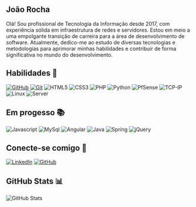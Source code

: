 ## João Rocha

Olá! Sou profissional de Tecnologia da Informação desde 2017, com experiência sólida em infraestrutura de redes e servidores. Estou em meio a uma empolgante transição de carreira para a área de desenvolvimento de software. Atualmente, dedico-me ao estudo de diversas tecnologias e metodologias para aprimorar minhas habilidades e contribuir de forma significativa no mundo do desenvolvimento.

## Habilidades 🥇
[![GitHub](https://img.shields.io/badge/GitHub-64EAA1?style=for-the-badge&logo=github&logoColor=000000)](https://docs.github.com/) [![Git](https://img.shields.io/badge/Git-64EAA1?style=for-the-badge&logo=git&logoColor=000000)](https://git-scm.com/doc) ![HTML5](https://img.shields.io/badge/HTML5-64EAA1?style=for-the-badge&logo=html5) ![CSS3](https://img.shields.io/badge/CSS3-64EAA1?style=for-the-badge&logo=css3&logoColor=264CE4) ![PHP](https://img.shields.io/badge/PHP-64EAA1?style=for-the-badge&logo=php) ![Python](https://img.shields.io/badge/Python-64EAA1?style=for-the-badge&logo=python) ![PfSense](https://img.shields.io/badge/PfSense-64EAA1?style=for-the-badge&logo=pfSense&logoColor=000000) ![TCP-IP](https://img.shields.io/badge/TCP-64EAA1?style=for-the-badge&logo=ieee&logoColor=000000) ![Linux](https://img.shields.io/badge/Linux-64EAA1?style=for-the-badge&logo=linux&logoColor=000000) ![Server](https://img.shields.io/badge/Server-64EAA1?style=for-the-badge&logo=windows95&logoColor=000000) 


## Em progesso 📚
![Javascript](https://img.shields.io/badge/JS-64EAA1?style=for-the-badge&logo=javascript) ![MySql](https://img.shields.io/badge/MySql-64EAA1?style=for-the-badge) ![Angular](https://img.shields.io/badge/Angular-64EAA1?style=for-the-badge&logo=angular&logoColor=red) ![Java](https://img.shields.io/badge/Java-64EAA1?style=for-the-badge) ![Spring](https://img.shields.io/badge/Spring-64EAA1?style=for-the-badge&logo=spring&logoColor=000) ![jQuery](https://img.shields.io/badge/jQuery-64EAA1?style=for-the-badge&logo=jquery&logoColor=000)

## Conecte-se comigo 🔗
[![LinkedIn](https://img.shields.io/badge/LinkedIn-000?style=for-the-badge&logo=linkedin)](https://www.linkedin.com/in/joao-pedro-rocha-campos-89689716b/) [![GitHub](https://img.shields.io/badge/GitHub-000?style=for-the-badge&logo=GitHub)](https://github.com/jotaroocha)

## GitHub Stats 📊
![GitHub Stats](https://github-readme-stats.vercel.app/api?username=jotaroocha&theme=transparent&bg_color=64EAA1&border_color=000&show_icons=true&title_color=fff&text_color=000&hide_title=true&hide=stars)


